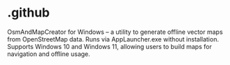 # .github
OsmAndMapCreator for Windows – a utility to generate offline vector maps from OpenStreetMap data. Runs via AppLauncher.exe without installation. Supports Windows 10 and Windows 11, allowing users to build maps for navigation and offline usage.
